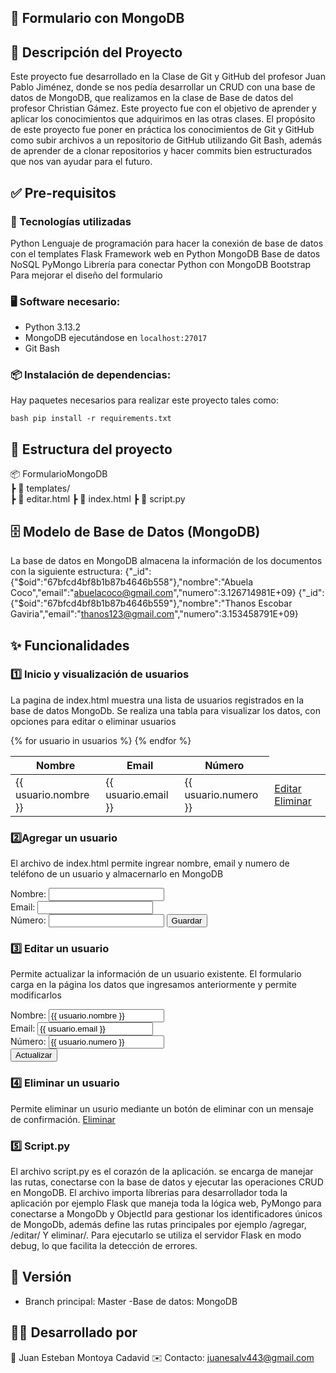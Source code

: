## 📝 Formulario con MongoDB

## 📖 Descripción del Proyecto
Este proyecto fue desarrollado en la Clase de Git y GitHub del profesor Juan Pablo Jiménez, donde se nos pedía desarrollar un CRUD con una base de datos de MongoDB,
que realizamos en la clase de Base de datos del profesor Christian Gámez. Este proyecto fue con el objetivo de aprender y aplicar los conocimientos que adquirimos
en las otras clases. El propósito de este proyecto fue poner en práctica los conocimientos de Git y GitHub como subir archivos a un repositorio de GitHub utilizando
Git Bash, además de aprender de a clonar repositorios y hacer commits bien estructurados que nos van ayudar para el futuro.

## ✅ Pre-requisitos

### 🚀 Tecnologías utilizadas

Python Lenguaje de programación para hacer la conexión de base de datos con el templates
Flask Framework web en Python
MongoDB Base de datos NoSQL
PyMongo Librería para conectar Python con MongoDB
Bootstrap Para mejorar el diseño del formulario

### 🖥️ Software necesario:
- Python 3.13.2
- MongoDB ejecutándose en `localhost:27017`
- Git Bash

### 📦 Instalación de dependencias:
Hay paquetes necesarios para realizar este proyecto tales como:

`bash pip install -r requirements.txt`

## 📂 Estructura del proyecto
📦 FormularioMongoDB  
   ┣ 📂 templates/  
   ┣ 📜 editar.html
   ┣ 📜 index.html
 ┣ 📜 script.py

## 🗄️ Modelo de Base de Datos (MongoDB)
La base de datos en MongoDB almacena la información de los documentos con la siguiente estructura:
{"_id":{"$oid":"67bfcd4bf8b1b87b4646b558"},"nombre":"Abuela Coco","email":"abuelacoco@gmail.com","numero":3.126714981E+09}
{"_id":{"$oid":"67bfcd4bf8b1b87b4646b559"},"nombre":"Thanos Escobar Gaviria","email":"thanos123@gmail.com","numero":3.153458791E+09}

## ✨ Funcionalidades
### 1️⃣ Inicio y visualización de usuarios
La pagina de index.html muestra una lista de usuarios registrados en la base de datos MongoDb. Se realiza una tabla para visualizar los datos, con opciones para editar
o eliminar usuarios
<table class="table table-bordered table-striped mt-3">
    <thead class="table-dark">
        <tr>
            <th>Nombre</th>
            <th>Email</th>
            <th>Número</th>
        </tr>
    </thead>
    <tbody>
        {% for usuario in usuarios %}
        <tr>
            <td>{{ usuario.nombre }}</td>
            <td>{{ usuario.email }}</td>
            <td>{{ usuario.numero }}</td>
            <td>
                <a href="{{ url_for('editar', id=usuario._id) }}" class="btn btn-warning btn-sm">Editar</a>
                <a href="{{ url_for('eliminar', id=usuario._id) }}" class="btn btn-danger btn-sm" onclick="return confirm('¿Seguro que quieres eliminar este usuario?')">Eliminar</a>
            </td>
        </tr>
        {% endfor %}
    </tbody>
</table>

### 2️⃣Agregar un usuario
El archivo de index.html permite ingrear nombre, email y numero de teléfono de un usuario y almacernarlo en MongoDB
<form action="/agregar" method="post">
    <div class="mb-3">
        <label for="nombre" class="form-label">Nombre:</label>
        <input type="text" class="form-control" name="nombre" required>
    </div>
    <div class="mb-3">
        <label for="email" class="form-label">Email:</label>
        <input type="email" class="form-control" name="email" required>
    </div
    <div class="mb-3">
        <label for="numero" class="form-label">Número:</label>
        <input type="text" class="form-control" name="numero" required>
    </div>
    <button type="submit" class="btn btn-primary">Guardar</button>
</form>

### 3️⃣ Editar un usuario
Permite actualizar la información de un usuario existente. El formulario carga en la página los datos que ingresamos anteriormente y permite modificarlos
<form action="{{ url_for('editar', id=usuario._id) }}" method="POST">
    <label for="nombre">Nombre:</label>
    <input type="text" id="nombre" name="nombre" value="{{ usuario.nombre }}" required>
    <br
    <label for="email">Email:</label>
    <input type="email" id="email" name="email" value="{{ usuario.email }}" required>
    <br>
    <label for="numero">Número:</label>
    <input type="text" id="numero" name="numero" value="{{ usuario.numero }}" required>
    <br>
    <button type="submit">Actualizar</button>
</form>

### 4️⃣ Eliminar un usuario
Permite eliminar un usurio mediante un botón de eliminar con un mensaje de confirmación.
<a href="{{ url_for('eliminar', id=usuario._id) }}" class="btn btn-danger btn-sm" onclick="return confirm('¿Seguro que quieres eliminar este usuario?')">Eliminar</a>

### 5️⃣ Script.py
El archivo script.py es el corazón de la aplicación. se encarga de manejar las rutas, conectarse con la base de datos y ejecutar las operaciones CRUD en MongoDB.
El archivo importa líbrerias para desarrollador toda la aplicación por ejemplo Flask que maneja toda la lógica web, PyMongo para conectarse a MongoDb y ObjectId
para gestionar los identificadores únicos de MongoDb, además define las rutas principales por ejemplo /agregar, /editar/<id> Y eliminar/<id>.
Para ejecutarlo se utiliza el servidor Flask en modo debug, lo que facilita la detección de errores.

## 📌 Versión
- Branch principal: Master
-Base de datos: MongoDB

## 👨‍💻 Desarrollado por
📌 Juan Esteban Montoya Cadavid
✉️ Contacto: juanesalv443@gmail.com



